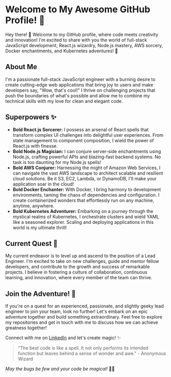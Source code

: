 # Welcome to My Awesome GitHub Profile! 🚀 #

Hey there! 👋 Welcome to my GitHub profile, where code meets creativity and innovation! I'm excited to share with you the world of full-stack JavaScript development, React.js wizardry, Node.js mastery, AWS sorcery, Docker enchantments, and Kubernetes adventures! 🎉

## About Me ##

I'm a passionate full-stack JavaScript engineer with a burning desire to create cutting-edge web applications that bring joy to users and make developers say, "Wow, that's cool!" I thrive on challenging projects that push the boundaries of what's possible and allow me to combine my technical skills with my love for clean and elegant code.

## Superpowers ✨ ##

* **Bold React.js Sorcerer:** I possess an arsenal of React spells that transform complex UI challenges into delightful user experiences. From state management to component composition, I wield the power of React.js with finesse.
* **Bold Node.js Magician:** I can conjure server-side enchantments using Node.js, crafting powerful APIs and blazing-fast backend systems. No task is too daunting for my Node.js spells!
* **Bold AWS Conjurer:** Harnessing the might of Amazon Web Services, I can navigate the vast AWS landscape to architect scalable and resilient cloud solutions. Be it S3, EC2, Lambda, or DynamoDB, I'll make your application soar in the cloud!
* **Bold Docker Enchanter:** With Docker, I bring harmony to development environments, taming the chaos of dependencies and configuration. I create containerized wonders that effortlessly run on any machine, anytime, anywhere.
* **Bold Kubernetes Adventurer:** Embarking on a journey through the mystical realms of Kubernetes, I orchestrate clusters and wield YAML like a seasoned explorer. Scaling and deploying applications in this world is my ultimate thrill!

## Current Quest 🌟 ##

My current endeavor is to level up and ascend to the position of a Lead Engineer. I'm excited to take on new challenges, guide and mentor fellow developers, and contribute to the growth and success of remarkable projects. I believe in fostering a culture of collaboration, continuous learning, and innovation, where every member of the team can thrive.

## Join the Adventure! 🤝 ##

If you're on a quest for an experienced, passionate, and slightly geeky lead engineer to join your team, look no further! Let's embark on an epic adventure together and build something extraordinary. Feel free to explore my repositories and get in touch with me to discuss how we can achieve greatness together!

Connect with me on [LinkedIn](https://www.linkedin.com/in/lgmohale/) and let's create magic! ✨

> "The best code is like a spell. It not only performs its intended function but leaves behind a sense of wonder and awe." - Anonymous Wizard

_May the bugs be few and your code be magical!_ 🧙‍♂️
